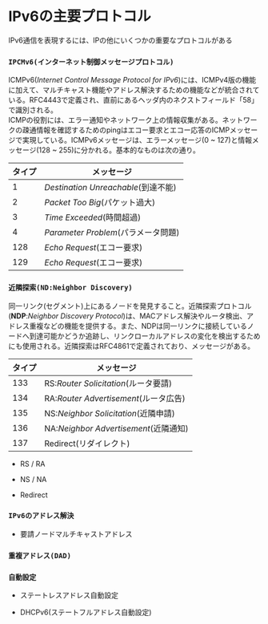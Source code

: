 # IPv6の主要プロトコル
IPv6通信を表現するには、IPの他にいくつかの重要なプロトコルがある

### `IPCMv6(インターネット制御メッセージプロトコル)`
ICMPv6(*Internet Control Message Protocol for IPv6*)には、ICMPv4版の機能に加えて、マルチキャスト機能やアドレス解決するための機能などが統合されている。RFC4443で定義され、直前にあるヘッダ内のネクストフィールド「58」で識別される。  
ICMPの役割には、エラー通知やネットワーク上の情報収集がある。ネットワークの疎通情報を確認するためのpingはエコー要求とエコー応答のICMPメッセージで実現している。ICMPv6メッセージは、エラーメッセージ(0 ~ 127)と情報メッセージ(128 ~ 255)に分かれる。基本的なものは次の通り。

|タイプ|メッセージ                          |
|-----|----------------------------------|
|1    |*Destination Unreachable*(到達不能)|
|2    |*Packet Too Big*(パケット過大)      |
|3    |*Time Exceeded*(時間超過)          |
|4    |*Parameter Problem*(パラメータ問題) |
|128  |*Echo Request*(エコー要求)          |
|129  |*Echo Request*(エコー要求)          |

### `近隣探索(ND:Neighbor Discovery)`
同一リンク(セグメント)上にあるノードを発見すること。近隣探索プロトコル(**NDP**:*Neighbor Discovery Protocol*)は、MACアドレス解決やルータ検出、アドレス重複などの機能を提供する。また、NDPは同一リンクに接続しているノードへ到達可能かどうか追跡し、リンクローカルアドレスの変化を検出するためにも使用される。近隣探索はRFC4861で定義されており、メッセージがある。

|タイプ|メッセージ                           |
|-----|-----------------------------------|
|133  |RS:*Router Solicitation*(ルータ要請) |
|134  |RA:*Router Advertisement*(ルータ広告)|
|135  |NS:*Neighbor Solicitation*(近隣申請) |
|136  |NA:*Neighbor Advertisement*(近隣通知)|
|137  |Redirect(リダイレクト)                |

- RS / RA


- NS / NA


- Redirect


### `IPv6のアドレス解決`


- 要請ノードマルチキャストアドレス


### `重複アドレス(DAD)`


### `自動設定`


- ステートレスアドレス自動設定


- DHCPv6(ステートフルアドレス自動設定)
